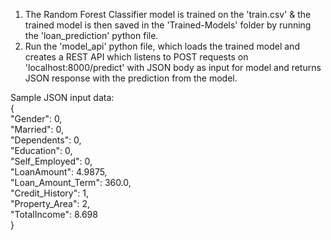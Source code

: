 1. The Random Forest Classifier model is trained on the 'train.csv' & the trained model is then saved in the 'Trained-Models' folder by running the 'loan_prediction' python file.
2. Run the 'model_api' python file, which loads the trained model and creates a REST API which listens to POST requests on 'localhost:8000/predict' with JSON body as input for model and returns JSON response with the prediction from the model.

Sample JSON input data:  
{  
"Gender": 0,  
"Married": 0,  
"Dependents": 0,  
"Education": 0,  
"Self_Employed": 0,  
"LoanAmount": 4.9875,  
"Loan_Amount_Term": 360.0,  
"Credit_History": 1,  
"Property_Area": 2,  
"TotalIncome": 8.698  
}
